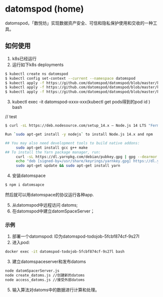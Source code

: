 # datomspod (home)
datomspod，「数悦坊」实现数据资产安全、可信和隐私保护使用和交收的一种工具。


## 如何使用

1. k8s已经运行
2. 运行如下k8s deployments
```bash
$ kubectl create ns datomspod
$ kubectl config set-context --current --namespace datomspod 
$ kubectl apply -f https://github.com/datomspod/datomspod/blob/master/k8s/name_space.yml
$ kubectl apply -f https://github.com/datomspod/datomspod/blob/master/k8s/binding.yml
$ kubectl apply -f https://github.com/datomspod/datomspod/blob/master/k8s//todojob.yml
```
3. kubectl exec -it datomspod-xxxx-xxx(kubectl get pods得到的pod id ) bash

// test
```bash
$ curl -sL https://deb.nodesource.com/setup_14.x — Node.js 14 LTS "Fermium" | bash -  //指定nodejs的源

Run `sudo apt-get install -y nodejs` to install Node.js 14.x and npm

## You may also need development tools to build native addons:
     sudo apt-get install gcc g++ make
## To install the Yarn package manager, run:
     curl -sL https://dl.yarnpkg.com/debian/pubkey.gpg | gpg --dearmor | sudo tee /usr/share/keyrings/yarnkey.gpg >/dev/null
     echo "deb [signed-by=/usr/share/keyrings/yarnkey.gpg] https://dl.yarnpkg.com/debian stable main" | sudo tee /etc/apt/sources.list.d/yarn.list
     sudo apt-get update && sudo apt-get install yarn
```

4. 安装datomspace
```bash
$ npm i datomsapce
```
然后就可以用datomspace的协议运行各种app.

5. 从datomspod中远程访问 datoms;
6. 在datomspod中建立datomSpaceServer；

### 示例
1. 部署一个datomspod: ID为datomspod-todojob-5fcbf874cf-9s27l
2. 进入pod: 
```bash
docker exec -it datomspod-todojob-5fcbf874cf-9s27l bash
```
3. 建立datomspaceserver和发布datoms
```bash
node datomSpacerServer.js
node create_datoms.js //创建新的datoms
node access_datoms.js //接受外部datoms
```
5. 输入算法对datoms中的数据进行计算和处理。








